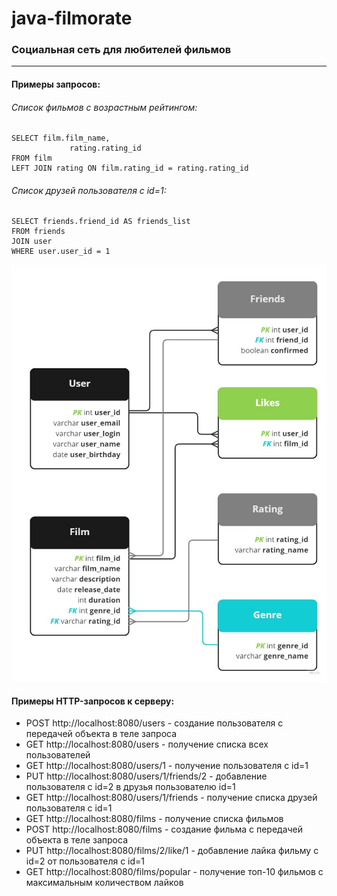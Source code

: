 # java-filmorate
### Социальная сеть для любителей фильмов

------------
#### Примеры запросов:
###### Список фильмов с возрастным рейтингом:
    SELECT film.film_name,
                 rating.rating_id
    FROM film
    LEFT JOIN rating ON film.rating_id = rating.rating_id

###### Список друзей пользователя с id=1:
    SELECT friends.friend_id AS friends_list
    FROM friends
    JOIN user
    WHERE user.user_id = 1

[![Схема базы данных](https://github.com/AlekseySamoshin/java-filmorate/blob/main/Filmorate_database%20-%20Frame%201.jpg "Схема базы данных")](https://github.com/AlekseySamoshin/java-filmorate/blob/main/Filmorate_database%20-%20Frame%201.jpg "Схема базы данных")

#### Примеры HTTP-запросов к серверу:
- POST http://localhost:8080/users - создание пользователя с передачей объекта в теле запроса
- GET http://localhost:8080/users - получение списка всех пользователей
- GET http://localhost:8080/users/1 - получение пользователя с id=1
- PUT http://localhost:8080/users/1/friends/2 - добавление пользователя с id=2 в друзья пользователю id=1
- GET http://localhost:8080/users/1/friends - получение списка друзей пользователя с id=1
- GET http://localhost:8080/films - получение списка фильмов
- POST http://localhost:8080/films - создание фильма с передачей объекта в теле запроса
- PUT http://localhost:8080/films/2/like/1 - добавление лайка фильму с id=2 от пользователя с id=1
- GET http://localhost:8080/films/popular - получение топ-10 фильмов с максимальным количеством лайков
